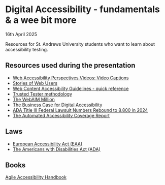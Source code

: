 # Digital Accessibility - fundamentals & a wee bit more

16th April 2025

Resources for St. Andrews University students who want to learn about accessibility testing.

## Resources used during the presentation

* [Web Accessibility Perspectives Videos: Video Captions](https://www.w3.org/WAI/perspective-videos/captions/)
* [Stories of Web Users](https://www.w3.org/WAI/people-use-web/user-stories/)
* [Web Content Accessibility Guidelines - quick reference](https://www.w3.org/WAI/WCAG22/quickref/)
* [Trusted Tester methodology](https://github.com/Section508Coordinators/TrustedTester5.1/tree/main)
* [The WebAIM Million](https://webaim.org/projects/million/)
* [The Business Case for Digital Accessibility](https://www.w3.org/WAI/business-case/)
* [ADA Title III Federal Lawsuit Numbers Rebound to 8,800 in 2024](https://www.adatitleiii.com/2025/03/ada-title-iii-federal-lawsuit-numbers-rebound-to-8800-in-2024/)
* [The Automated Accessibility Coverage Report](https://www.deque.com/automated-accessibility-testing-coverage/)

## Laws

* [European Accessibility Act (EAA)](https://commission.europa.eu/strategy-and-policy/policies/justice-and-fundamental-rights/disability/union-equality-strategy-rights-persons-disabilities-2021-2030/european-accessibility-act_en)
* [The Americans with Disabilities Act (ADA)](https://www.ada.gov/)

## Books

[Agile Accessibility Handbook](https://accessibility.deque.com/agile-accessibility-handbook)
